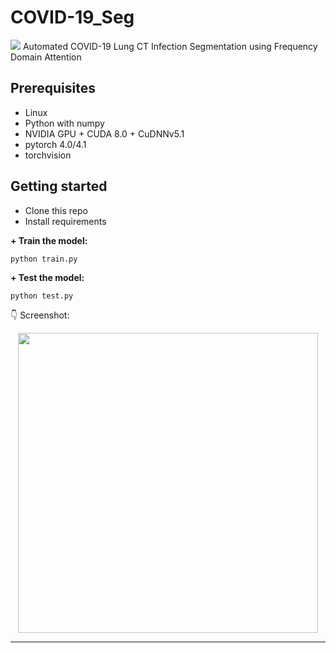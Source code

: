 # COVID-19_Seg
[![](https://img.shields.io/badge/python-3.6%2B-green.svg)]()
Automated COVID-19 Lung CT Infection Segmentation using Frequency Domain Attention 

## Prerequisites

+ Linux
+ Python with numpy
+ NVIDIA GPU + CUDA 8.0 + CuDNNv5.1
+ pytorch 4.0/4.1
+ torchvision

## Getting started

- Clone this repo 
- Install requirements



**+ Train the model:**

    python train.py 

**+ Test the model:**

    python test.py

:point_down: Screenshot:

<p align="center">
  <img src="/static/screenshot.png" height="480px" alt="">
</p>

------------------
